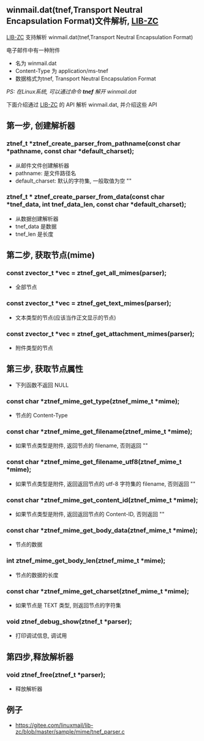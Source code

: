 <A name="readme_md" id="readme_md"></A>

## winmail.dat(tnef,Transport Neutral Encapsulation Format)文件解析, [LIB-ZC](https://gitee.com/linuxmail/lib-zc#readme_md)

[LIB-ZC](https://gitee.com/linuxmail/lib-zc#readme_md) 支持解析 winmail.dat(tnef,Transport Neutral Encapsulation Format)

电子邮件中有一种附件

* 名为 winmail.dat
* Content-Type 为 application/ms-tnef
* 数据格式为tnef, Transport Neutral Encapsulation Format

_PS: 在Linux系统, 可以通过命令 **tnef** 解开 winmail.dat_


下面介绍通过 [LIB-ZC](https://gitee.com/linuxmail/lib-zc#readme_md) 的 API 解析 winmail.dat, 并介绍这些 API

## 第一步, 创建解析器

### ztnef_t *ztnef_create_parser_from_pathname(const char *pathname, const char *default_charset);

* 从邮件文件创建解析器
* pathname: 是文件路径名
* default_charset: 默认的字符集, 一般取值为空 ""

### ztnef_t * ztnef_create_parser_from_data(const char *tnef_data, int tnef_data_len, const char *default_charset);

* 从数据创建解析器
* tnef_data 是数据
* tnef_len 是长度

## 第二步, 获取节点(mime)

### const zvector_t *vec = ztnef_get_all_mimes(parser);

* 全部节点

### const zvector_t *vec = ztnef_get_text_mimes(parser);

* 文本类型的节点(应该当作正文显示的节点)

### const zvector_t *vec = ztnef_get_attachment_mimes(parser);

* 附件类型的节点

## 第三步, 获取节点属性

* 下列函数不返回 NULL

### const char *ztnef_mime_get_type(ztnef_mime_t *mime);

* 节点的 Content-Type

### const char *ztnef_mime_get_filename(ztnef_mime_t *mime);

* 如果节点类型是附件, 返回节点的 filename, 否则返回 ""

### const char *ztnef_mime_get_filename_utf8(ztnef_mime_t *mime);

* 如果节点类型是附件, 返回返回节点的 utf-8 字符集的 filename, 否则返回 ""

### const char *ztnef_mime_get_content_id(ztnef_mime_t *mime);

* 如果节点类型是附件, 返回返回节点的 Content-ID, 否则返回 ""

### const char *ztnef_mime_get_body_data(ztnef_mime_t *mime);

* 节点的数据

### int ztnef_mime_get_body_len(ztnef_mime_t *mime);

* 节点的数据的长度

### const char *ztnef_mime_get_charset(ztnef_mime_t *mime);

* 如果节点是 TEXT 类型, 则返回节点的字符集 

### void ztnef_debug_show(ztnef_t *parser);

* 打印调试信息, 调试用

## 第四步,释放解析器

### void ztnef_free(ztnef_t *parser);

* 释放解析器

## 例子

* https://gitee.com/linuxmail/lib-zc/blob/master/sample/mime/tnef_parser.c

